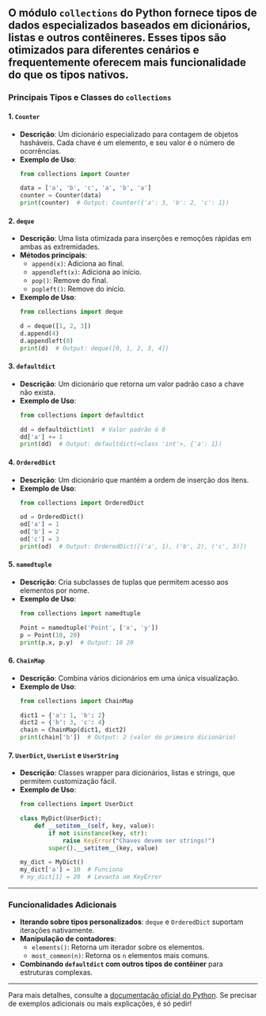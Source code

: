 O módulo `collections` do Python fornece tipos de dados especializados baseados em dicionários, listas e outros contêineres. Esses tipos são otimizados para diferentes cenários e frequentemente oferecem mais funcionalidade do que os tipos nativos.
---

### **Principais Tipos e Classes do `collections`**

#### 1. **`Counter`**
   - **Descrição**: Um dicionário especializado para contagem de objetos hasháveis. Cada chave é um elemento, e seu valor é o número de ocorrências.
   - **Exemplo de Uso**:
     ```python
     from collections import Counter

     data = ['a', 'b', 'c', 'a', 'b', 'a']
     counter = Counter(data)
     print(counter)  # Output: Counter({'a': 3, 'b': 2, 'c': 1})
     ```

#### 2. **`deque`**
   - **Descrição**: Uma lista otimizada para inserções e remoções rápidas em ambas as extremidades.
   - **Métodos principais**:
     - `append(x)`: Adiciona ao final.
     - `appendleft(x)`: Adiciona ao início.
     - `pop()`: Remove do final.
     - `popleft()`: Remove do início.
   - **Exemplo de Uso**:
     ```python
     from collections import deque

     d = deque([1, 2, 3])
     d.append(4)
     d.appendleft(0)
     print(d)  # Output: deque([0, 1, 2, 3, 4])
     ```

#### 3. **`defaultdict`**
   - **Descrição**: Um dicionário que retorna um valor padrão caso a chave não exista.
   - **Exemplo de Uso**:
     ```python
     from collections import defaultdict

     dd = defaultdict(int)  # Valor padrão é 0
     dd['a'] += 1
     print(dd)  # Output: defaultdict(<class 'int'>, {'a': 1})
     ```

#### 4. **`OrderedDict`**
   - **Descrição**: Um dicionário que mantém a ordem de inserção dos itens.
   - **Exemplo de Uso**:
     ```python
     from collections import OrderedDict

     od = OrderedDict()
     od['a'] = 1
     od['b'] = 2
     od['c'] = 3
     print(od)  # Output: OrderedDict([('a', 1), ('b', 2), ('c', 3)])
     ```

#### 5. **`namedtuple`**
   - **Descrição**: Cria subclasses de tuplas que permitem acesso aos elementos por nome.
   - **Exemplo de Uso**:
     ```python
     from collections import namedtuple

     Point = namedtuple('Point', ['x', 'y'])
     p = Point(10, 20)
     print(p.x, p.y)  # Output: 10 20
     ```

#### 6. **`ChainMap`**
   - **Descrição**: Combina vários dicionários em uma única visualização.
   - **Exemplo de Uso**:
     ```python
     from collections import ChainMap

     dict1 = {'a': 1, 'b': 2}
     dict2 = {'b': 3, 'c': 4}
     chain = ChainMap(dict1, dict2)
     print(chain['b'])  # Output: 2 (valor do primeiro dicionário)
     ```

#### 7. **`UserDict`, `UserList` e `UserString`**
   - **Descrição**: Classes wrapper para dicionários, listas e strings, que permitem customização fácil.
   - **Exemplo de Uso**:
     ```python
     from collections import UserDict

     class MyDict(UserDict):
         def __setitem__(self, key, value):
             if not isinstance(key, str):
                 raise KeyError("Chaves devem ser strings!")
             super().__setitem__(key, value)

     my_dict = MyDict()
     my_dict['a'] = 10  # Funciona
     # my_dict[1] = 20  # Levanta um KeyError
     ```

---

### **Funcionalidades Adicionais**
- **Iterando sobre tipos personalizados**: `deque` e `OrderedDict` suportam iterações nativamente.
- **Manipulação de contadores**:
  - `elements()`: Retorna um iterador sobre os elementos.
  - `most_common(n)`: Retorna os `n` elementos mais comuns.
- **Combinando `defaultdict` com outros tipos de contêiner** para estruturas complexas.

---

Para mais detalhes, consulte a [documentação oficial do Python](https://docs.python.org/3/library/collections.html). Se precisar de exemplos adicionais ou mais explicações, é só pedir!